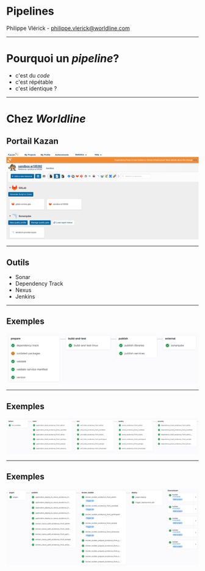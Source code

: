 # Pipelines

Philippe Vlérick - philippe.vlerick@worldline.com

---

# Pourquoi un _pipeline_?

- c'est du _code_
- c'est répétable
- c'est identique ?

---

# Chez _Worldline_

## Portail Kazan

![Portail Kazan](./img/kazan-portal.png "Portail Kazan")

--- 

## Outils

- Sonar
- Dependency Track
- Nexus
- Jenkins

---

## Exemples

![Pipeline dotnet](./img/pipeline-dotnet.png "Pipeline dotnet")

---

## Exemples

![Pipeline java](./img/pipeline-java.png "Pipeline java")

---

## Exemples

![Pipeline java](./img/pipeline-java-2.png "Pipeline java")


